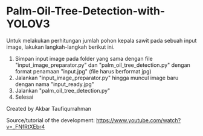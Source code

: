 # Palm-Oil-Tree-Detection-with-YOLOV3

Untuk melakukan perhitungan jumlah pohon kepala sawit pada sebuah input image, lakukan langkah-langkah berikut ini.
1. Simpan input image pada folder yang sama dengan file "input_image_preparator.py" dan "palm_oil_tree_detection.py" dengan format penamaan "input.jpg" (file harus berformat jpg)
2. Jalankan "input_image_preparator.py" hingga muncul image baru dengan nama "input_ready.jpg"
3. Jalankan "palm_oil_tree_detection.py"
4. Selesai

Created by Akbar Taufiqurrahman

Source/tutorial of the development: https://www.youtube.com/watch?v=_FNfRtXEbr4
